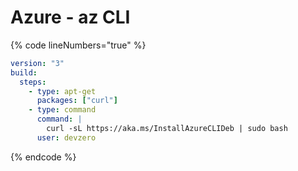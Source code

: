 # Azure - az CLI

{% code lineNumbers="true" %}
```yaml
version: "3"
build:
  steps:
    - type: apt-get
      packages: ["curl"]
    - type: command
      command: |
        curl -sL https://aka.ms/InstallAzureCLIDeb | sudo bash
      user: devzero
```
{% endcode %}

